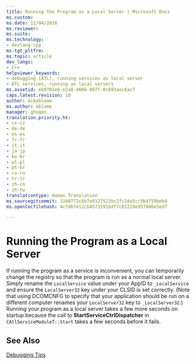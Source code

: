 ```yaml
---
title: Running the Program as a Local Server | Microsoft Docs
ms.custom: 
ms.date: 11/04/2016
ms.reviewer: 
ms.suite: 
ms.technology:
- devlang-cpp
ms.tgt_pltfrm: 
ms.topic: article
dev_langs:
- C++
helpviewer_keywords:
- debugging [ATL], running services as local server
- ATL services, running as local servers
ms.assetid: eb9701e6-e2a8-4666-897f-0c893aec8ac7
caps.latest.revision: 10
author: mikeblome
ms.author: mblome
manager: ghogen
translation.priority.ht:
- cs-cz
- de-de
- es-es
- fr-fr
- it-it
- ja-jp
- ko-kr
- pl-pl
- pt-br
- ru-ru
- tr-tr
- zh-cn
- zh-tw
translationtype: Human Translation
ms.sourcegitcommit: 3168772cbb7e8127523bc2fc2da5cc9b4f59beb8
ms.openlocfilehash: 4cfd67e12cb4573191bdf7c01219e95f886e5edf

---
```

# Running the Program as a Local Server
If running the program as a service is inconvenient, you can temporarily change the registry so that the program is run as a normal local server. Simply rename the `LocalService` value under your AppID to `_LocalService` and ensure the `LocalServer32` key under your CLSID is set correctly. (Note that using DCOMCNFG to specify that your application should be run on a different computer renames your `LocalServer32` key to `_LocalServer32`.) Running your program as a local server takes a few more seconds on startup because the call to **StartServiceCtrlDispatcher** in `CAtlServiceModuleT::Start` takes a few seconds before it fails.  
  
## See Also  
 [Debugging Tips](../atl/debugging-tips.md)




<!--HONumber=Jan17_HO2-->


